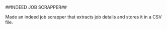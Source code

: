 ##INDEED JOB SCRAPPER##

Made an indeed job scrapper that extracts job details and stores it in a CSV file.

